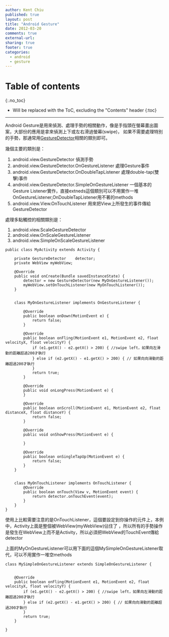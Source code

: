 ```yaml
---
author: Kent Chiu
published: true
layout: post
title: "Android Gesture"
date: 2012-03-20
comments: true
external-url:
sharing: true
footer: true
categories:
  - android
  - gesture
---
```


# Table of contents
{:.no_toc}

* Will be replaced with the ToC, excluding the "Contents" header
{:toc}

----------------------------------------------------------------




Android
Gesture是用來偵測、處理手勢的相關動作，像是手指頭在螢幕畫出圖案，大部份的應用是拿來偵測上下或左右滑過螢幕(swipe)，
如果不需要處理特別的手勢，那通常用[GestureDetector](http://wiki.kent-chiu.com/doku.php?id=android:gesture "android:gesture")相關的類別即可。

幾個主要的類別是：

1.  android.view.GestureDetector 偵測手勢
2.  android.view.GestureDetector.OnGestureListener 處理Gesture事件
3.  android.view.GestureDetector.OnDoubleTapListener
    處理double-tap(雙擊)事件
4.  android.view.GestureDetector.SimpleOnGestureListener
    一個基本的Gesture
    Listener實作，直接extneds這個類別可以不用實作一堆OnGestureListener,OnDoubleTapListener用不著的methods
5.  android.view.View.OnTouchListener
    用來把View上所發生的事件傳給GestureDetector

處理多點觸控的相關類別是：

1.  android.view.ScaleGestureDetector
2.  android.view.OnScaleGestureListener
3.  android.view.SimpleOnScaleGestureListener


```
public class MyActivity extends Activity {
 
    private GestureDetector    detector;
    private WebView myWebView;
 
    @Override
    public void onCreate(Bundle savedInstanceState) {
        detector = new GestureDetector(new MyOnGestureListener());
        myWebView.setOnTouchListener(new MyOnTouchListener());
    }    
 
 
    class MyOnGestureListener implements OnGestureListener {
 
        @Override
        public boolean onDown(MotionEvent e) {
            return false;
        }
 
        @Override
        public boolean onFling(MotionEvent e1, MotionEvent e2, float velocityX, float velocityY) {
            if (e1.getX() - e2.getX() > 200) { //swipe left，如果向左滑動的距離超過200才執行
            } else if (e2.getX() - e1.getX() > 200) { // 如果向向滑動的距離超過200才執行
            }
            return true;
        }
 
        @Override
        public void onLongPress(MotionEvent e) {
        }
 
        @Override
        public boolean onScroll(MotionEvent e1, MotionEvent e2, float distanceX, float distanceY) {
            return false;
        }
 
        @Override
        public void onShowPress(MotionEvent e) {
 
        }
 
        @Override
        public boolean onSingleTapUp(MotionEvent e) {
            return false;
        }
    }
 
 
    class MyOnTouchListener implements OnTouchListener {
        @Override
        public boolean onTouch(View v, MotionEvent event) {
            return detector.onTouchEvent(event);
        }
    }
}

```

使用上比較需要注意的是OnTouchListener，這個要設定到你操作的元件上，本例中，Activity上面是整個被WebView(myWebView)佔住了
，所以所有的手勢操作是發生在WebView上而不是Activity，所以必須把WebView的TouchEvent傳給detector

上面的MyOnGestureListener可以用下面的這個MySimpleOnGestureListener取代，可以不用實作一堆空methods


```
class MySimpleOnGestureListener extends SimpleOnGestureListener {
 
 
    @Override
    public boolean onFling(MotionEvent e1, MotionEvent e2, float velocityX, float velocityY) {
        if (e1.getX() - e2.getX() > 200) { //swipe left，如果向左滑動的距離超過200才執行
        } else if (e2.getX() - e1.getX() > 200) { // 如果向向滑動的距離超過200才執行
        }
        return true;
    }
 
}

```


